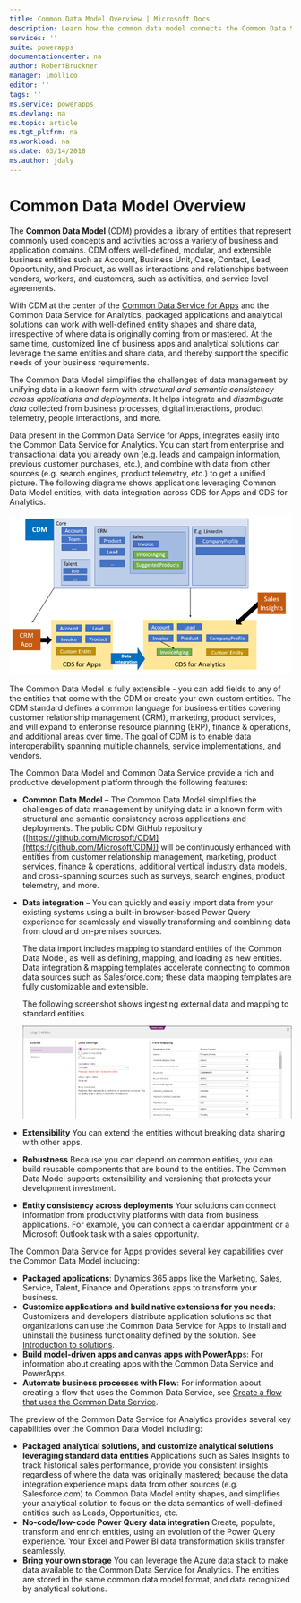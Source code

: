 ```yaml
---
title: Common Data Model Overview | Microsoft Docs
description: Learn how the common data model connects the Common Data Service for Apps with the Common Data Service for Analytics.
services: ''
suite: powerapps
documentationcenter: na
author: RobertBruckner
manager: lmollico
editor: ''
tags: ''
ms.service: powerapps
ms.devlang: na
ms.topic: article
ms.tgt_pltfrm: na
ms.workload: na
ms.date: 03/14/2018
ms.author: jdaly
---
```


# Common Data Model Overview

The **Common Data Model** (CDM) provides a library of entities that represent commonly used concepts and activities across a variety of business and application domains. CDM offers well-defined, modular, and extensible business entities such as Account, Business Unit, Case, Contact, Lead, Opportunity, and Product, as well as interactions and relationships between vendors, workers, and customers, such as activities, and service level agreements. 

With CDM at the center of the [Common Data Service for Apps](../maker/common-data-service/data-platform-intro.md) and the Common Data Service for Analytics<!-- TODO add link -->, packaged applications and analytical solutions can work with well-defined entity shapes and share data, irrespective of where data is originally coming from or mastered. At the same time, customized line of business apps and analytical solutions can leverage the same entities and share data, and thereby support the specific needs of your business requirements. 

The Common Data Model simplifies the challenges of data management by unifying data in a known form with *structural and semantic consistency across applications and deployments*. It helps integrate and *disambiguate data* collected from business processes, digital interactions, product telemetry, people interactions, and more. 

Data present in the Common Data Service for Apps, integrates easily into the Common Data Service for Analytics. You can start from enterprise and transactional data you already own (e.g. leads and campaign information, previous customer purchases, etc.), and combine with data from other sources (e.g. search engines, product telemetry, etc.) to get a unified picture. The following diagrame shows applications leveraging Common Data Model entities, with data integration across CDS for Apps and CDS for Analytics.

![Applications leveraging Common Data Model entities, with Data Integration across CDS for Apps and CDS for Analytics.](media/cdm-overview.png)

The Common Data Model is fully extensible - you can add fields to any of the entities that come with the CDM or create your own custom entities. The CDM standard defines a common language for business entities covering customer relationship management (CRM), marketing, product services, and will expand to enterprise resource planning (ERP), finance & operations, and additional areas over time. The goal of CDM is to enable data interoperability spanning multiple channels, service implementations, and vendors.


The Common Data Model and Common Data Service provide a rich and productive development platform through the following features:

- **Common Data Model** – The Common Data Model simplifies the challenges of data management by unifying data in a known form with structural and semantic consistency across applications and deployments. The public CDM GitHub repository ([https://github.com/Microsoft/CDM](https://github.com/Microsoft/CDM)) will be continuously enhanced with entities from customer relationship management, marketing, product services, finance & operations, additional vertical industry data models, and cross-spanning sources such as surveys, search engines, product telemetry, and more.
- **Data integration** – You can quickly and easily import data from your existing systems using a built-in browser-based Power Query experience for seamlessly and visually transforming and combining data from cloud and on-premises sources. <!-- TODO add link -->
 
     The data import includes mapping to standard entities of the Common Data Model, as well as defining, mapping, and loading as new entities. Data integration & mapping templates accelerate connecting to common data sources such as Salesforce.com; these data mapping templates are fully customizable and extensible. 
 
     The following screenshot shows ingesting external data and mapping to standard entities. 

    ![Ingest of external data and mapping to standard entities](media/cdm-mapping-entities.png)
 
- **Extensibility** You can extend the entities without breaking data sharing with other apps.
- **Robustness**  Because you can depend on common entities, you can build reusable components that are bound to the entities. The Common Data Model supports extensibility and versioning that protects your development investment.
- **Entity consistency across deployments** Your solutions can connect information from productivity platforms with data from business applications. For example, you can connect a calendar appointment or a Microsoft Outlook task with a sales opportunity. 

The Common Data Service for Apps provides several key capabilities over the Common Data Model including:

- **Packaged applications**: Dynamics 365 apps like the Marketing, Sales, Service, Talent, Finance and Operations apps to transform your business.
- **Customize applications and build native extensions for you needs**: Customizers and developers distribute application solutions so that organizations can use the Common Data Service for Apps to install and uninstall the business functionality defined by the solution. See [Introduction to solutions](../developer/common-data-service/introduction-solutions.md).
- **Build model-driven apps and canvas apps with PowerApp**s: For information about creating apps with the Common Data Service and PowerApps<!-- TODO:  see [Overview of building a model-driven app](../model-driven-app-overview.md). -->.
- **Automate business processes with Flow**: For information about creating a flow that uses the Common Data Service, see [Create a flow that uses the Common Data Service](/flow/common-data-model-intro).

The preview of the Common Data Service for Analytics provides several key capabilities over the Common Data Model including:

- **Packaged analytical solutions, and customize analytical solutions leveraging standard data entities** Applications such as Sales Insights to track historical sales performance, provide you consistent insights regardless of where the data was originally mastered; because the data integration experience maps data from other sources (e.g. Salesforce.com) to Common Data Model entity shapes, and simplifies your analytical solution to focus on the data semantics of well-defined entities such as Leads, Opportunities, etc.
- **No-code/low-code Power Query data integration** Create, populate, transform and enrich entities, using an evolution of the Power Query experience. Your Excel and Power BI data transformation skills transfer seamlessly. 
- **Bring your own storage** You can leverage the Azure data stack to make data available to the Common Data Service for Analytics. The entities are stored in the same common data model format, and data recognized by analytical solutions.
